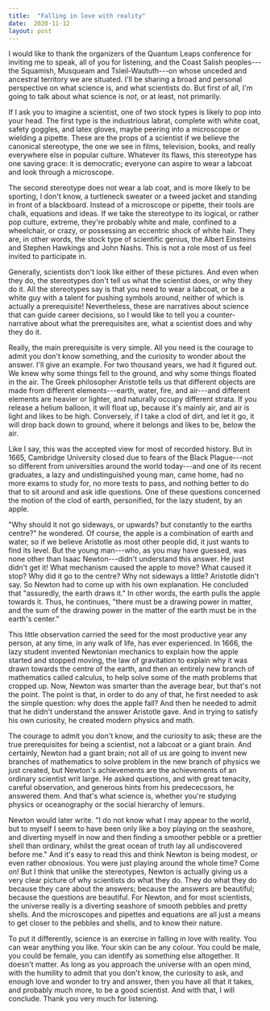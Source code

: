 ```yaml
---
title:  "Falling in love with reality"
date:  2020-11-12
layout: post
---
```


I would like to thank the organizers of the Quantum Leaps conference
for inviting me to speak, all of you for listening, and the Coast
Salish peoples---the Squamish, Musqueam and Tsleil-Waututh---on
whose unceded and ancestral territory we are situated.
I'll be sharing a broad and personal perspective on what science is,
and what scientists do. But first of all, I'm going to talk about what science
is *not*, or at least, not primarily.

If I ask you to imagine a scientist, one of two stock types is likely
to pop into your head.
The first type is the industrious labrat, complete with white coat, safety
goggles, and latex gloves, maybe peering into a microscope or wielding a
pipette.
These are the props of a scientist if we believe the
canonical stereotype, the one we see in films, television, books, and really
everywhere else in popular culture.
Whatever its flaws, this stereotype has one saving grace: it is democratic; everyone can
aspire to wear a labcoat and look through a microscope.

The second stereotype does not wear a lab coat,
and is more likely to be sporting, I don't know, a turtleneck
sweater or a tweed jacket and standing in front of a
blackboard. Instead of a microscope or pipette, their tools are chalk,
equations and ideas.
If we take the stereotype to its logical, or rather pop culture,
extreme, they're probably white and male, confined to a wheelchair, or crazy,
or possessing an eccentric shock of white hair.
They are, in other words, the stock type of scientific genius, the Albert
Einsteins and Stephen Hawkings and John Nashs. This is not a role most
of us feel invited to participate in.

Generally, scientists don't look like either of these pictures. And even
when they do, the stereotypes don't tell us what the scientist does, or
why they do it. All the stereotypes say is that you need to wear a labcoat, or be
a white guy with a talent for pushing symbols around, neither of which
is actually a prerequisite!
Nevertheless, these are narratives about science that can guide career
decisions, so I would like to tell you a counter-narrative about what
the prerequisites are, what a scientist does and why they do it.

Really, the main prerequisite is very simple.
All you need is the courage to admit you don't know something, and the
curiosity to wonder about the answer.
I'll give an example.
For two thousand years, we had it figured out. We knew why some things
fell to the ground, and why some things floated in the air.
The Greek philosopher Aristotle tells us that different
objects are made from different elements---earth, water, fire, and
air---and different elements are heavier or lighter, and naturally
occupy different strata.
If you release a helium balloon, it will float up, because it's mainly
air, and air is light and likes to be high.
Conversely, if I take a clod of dirt, and let it go, it
will drop back down to ground, where it belongs and likes to be, below
the air.

Like I say, this was the accepted view for most of recorded history. But in 1665, Cambridge University closed due to fears of the
Black Plague---not so different from universities around the world
today---and one of its recent graduates, a lazy and
undistinguished young man, came home, had no more exams to study for,
no more tests to pass, and nothing better to do that to sit around and
ask idle questions. One of these questions concerned the motion of
the clod of earth, personified, for the lazy student, by an apple.

"Why should it not go
sideways, or upwards? but constantly to the earths centre?" he
wondered. Of course, the apple is a combination of earth and water, so
if we believe Aristotle as most other people did, it just wants to find
its level. But the young man---who, as you may have guessed, was none
other than Isaac Newton---didn't understand this answer. He just didn't get it! What mechanism caused the apple to
move? What caused it stop? Why did it go to the centre? Why not
sideways a little? Aristotle didn't say. So Newton had to come up with
his own explanation. He concluded that "assuredly, the earth draws it." In
other words, the earth pulls the apple towards it. Thus, he continues,
"there must be a drawing power in matter, and the sum of the drawing
power in the matter of the earth must be in the earth's center."

This little observation carried the seed for the most productive year
any person, at any time, in any walk of life, has ever experienced. In
1666, the lazy student invented Newtonian mechanics to explain how the apple started and stopped
moving, the law of gravitation to explain why it was drawn towards the centre of the earth, and
then an entirely new branch of mathematics called calculus, to help
solve some of the math problems that cropped up.
Now, Newton was smarter than the
average bear, but that's not the point. The point is that, in order to
do any of that, he first needed to ask the simple question: why does the
apple fall? And then he needed to admit that he didn't understand the
answer Aristotle gave. And in trying to satisfy his own
curiosity, he created modern physics and math.

The courage to admit you don't know, and the curiosity to ask; these
are the true prerequisites for being a scientist, not a labcoat or a
giant brain. And certainly, Newton had a giant brain; not all of us
are going to invent new branches of mathematics to solve problem in
the new branch of physics we just created, but Newton's achievements
are the achievements of an ordinary scientist writ large. He asked
questions, and with great tenacity, careful observation, and generous
hints from his predececssors, he answered them. And
that's what science is, whether you're studying physics or
oceanography or the social hierarchy of lemurs.

Newton would later write. "I do not know what I may appear to the
world, but to myself I seem to have been only like a boy playing on
the seashore, and diverting myself in now and then finding a smoother
pebble or a prettier shell than ordinary, whilst the great ocean of
truth lay all undiscovered before me." And it's easy to read this and
think Newton is being modest, or even rather obnoxious. You were just
playing around the whole time? Come on! But I think that unlike the
stereotypes, Newton is actually giving us a very clear picture of why scientists do
what they do. They do what they do because they care about the
answers; because the answers are beautiful; because the questions are
beautiful. For Newton, and for most scientists, the universe really is
a diverting seashore of smooth pebbles and pretty shells. And the microscopes
and pipettes and equations are all just a means to get closer to the
pebbles and shells, and to know their nature.

To put it differently, science is an exercise in falling in love with
reality. You can wear anything you like. Your skin can be any
colour. You could be male, you could be female, you can identify as
something else altogether. It doesn't matter. As long as you
approach the universe with an open mind, with the humility to admit
that you don't know, the curiosity to ask, and enough love and wonder
to try and answer, then you have all that it takes, and probably much
more, to be a good scientist. And with that, I will conclude. Thank
you very much for listening.
